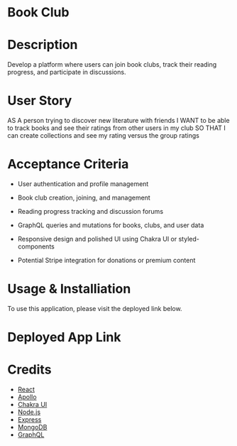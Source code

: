 # Book Club

# Description
Develop a platform where users can join book clubs, track their reading progress, and participate in discussions.

# User Story

AS A person trying to discover new literature with friends
I WANT to be able to track books and see their ratings from other users in my club
SO THAT I can create collections and see my rating versus the group ratings

# Acceptance Criteria
* User authentication and profile management
* Book club creation, joining, and management
* Reading progress tracking and discussion forums
* GraphQL queries and mutations for books, clubs, and user data
* Responsive design and polished UI using Chakra UI or styled-components

* Potential Stripe integration for donations or premium content

# Usage & Installiation

To use this application, please visit the deployed link below.

# Deployed App Link



# Credits

* [React](https://reactjs.org/)
* [Apollo](https://www.apollographql.com/)
* [Chakra UI](https://chakra-ui.com/)
* [Node.js](https://nodejs.org/en/)
* [Express](https://expressjs.com/)
* [MongoDB](https://www.mongodb.com/)
* [GraphQL](https://graphql.org/)
